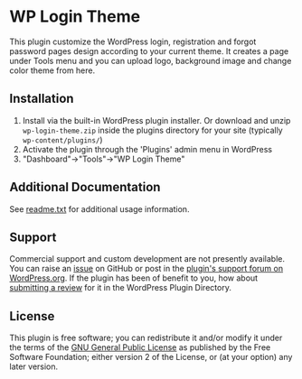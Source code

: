 # WP Login Theme

This plugin customize the WordPress login, registration and forgot password pages design according to your current theme.
It creates a page under Tools menu and you can upload logo, background image and change color theme from here.


## Installation

1. Install via the built-in WordPress plugin installer. Or download and unzip `wp-login-theme.zip` inside the plugins directory for your site (typically `wp-content/plugins/`)
2. Activate the plugin through the 'Plugins' admin menu in WordPress
3. "Dashboard"->"Tools"->"WP Login Theme"


## Additional Documentation

See [readme.txt](https://github.com/Bhupi188/WP-Login-Theme/readme.txt) for additional usage information.


## Support

Commercial support and custom development are not presently available. You can raise an [issue](https://github.com/Bhupi188/WP-Login-Theme/issues) on GitHub or post in the [plugin's support forum on WordPress.org](https://wordpress.org/support/plugin/wp-login-theme/). If the plugin has been of benefit to you, how about [submitting a review](https://wordpress.org/support/plugin/wp-login-theme/reviews/) for it in the WordPress Plugin Directory.


## License

This plugin is free software; you can redistribute it and/or modify it under the terms of the [GNU General Public License](http://www.gnu.org/licenses/gpl-2.0.html) as published by the Free Software Foundation; either version 2 of the License, or (at your option) any later version.
